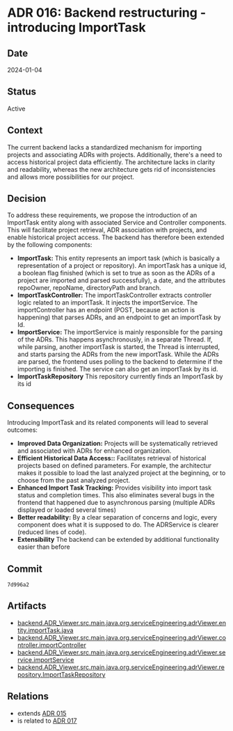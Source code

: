 # ADR 016: Backend restructuring - introducing ImportTask

## Date

2024-01-04

## Status

Active

## Context

The current backend lacks a standardized mechanism for importing projects and associating ADRs with projects. Additionally, there's a need to access historical project data efficiently. The architecture lacks in clarity and readability, whereas the new architecture 
gets rid of inconsistencies and allows more possibilities for our project. 

## Decision

To address these requirements, we propose the introduction of an ImportTask entity along with associated Service and Controller components. This will facilitate project retrieval, ADR association with projects, and enable historical project access.
The backend has therefore been extended by the following components: 

- **ImportTask:** This entity represents an import task (which is basically a representation of a project or repository). An importTask has a unique id, a boolean flag finished (which is set to true as soon as the ADRs of a project are imported and parsed successfully), a date, and the attributes repoOwner, repoName, directoryPath and branch. 
- **ImportTaskController:** The importTaskController extracts controller logic related to an importTask. It injects the importService. The importController has an endpoint (POST, because an action is happening) that parses ADRs, and an endpoint to get an importTask by Id.
- **ImportService:** The importService is mainly responsible for the parsing of the ADRs. This happens asynchronously, in a separate Thread. If, while parsing, another importTask is started, the Thread is interrupted, and starts parsing the ADRs from the new importTask. While the ADRs are parsed, the frontend uses polling to the backend to determine if the importing is finished. The service can also get an importTask by its id.
- **ImportTaskRepository** This repository currently finds an ImportTask by its id

## Consequences

Introducing ImportTask and its related components will lead to several outcomes:

- **Improved Data Organization:** Projects will be systematically retrieved and associated with ADRs for enhanced organization.
- **Efficient Historical Data Access::** Facilitates retrieval of historical projects based on defined parameters. For example, the architectur makes it possible to load the last analyzed project at the beginning, or to choose from the past analyzed project.
- **Enhanced Import Task Tracking:** Provides visibility into import task status and completion times. This also eliminates several bugs in the frontend that happened due to asynchronous parsing (multiple ADRs displayed or loaded several times)
- **Better readability:** By a clear separation of concerns and logic, every component does what it is supposed to do. The ADRService is clearer (reduced lines of code).
- **Extensibility** The backend can be extended by additional functionality easier than before

## Commit

`7d996a2`

## Artifacts

- [backend.ADR_Viewer.src.main.java.org.serviceEngineering.adrViewer.entity.importTask.java](../../backend/ADR_Viewer/src/main/java/org/serviceEngineering/adrViewer/entity/ImportTask.java)
- [backend.ADR_Viewer.src.main.java.org.serviceEngineering.adrViewer.controller.importController](../../backend/ADR_Viewer/src/main/java/org/serviceEngineering/adrViewer/Controller/ImportController.java)
- [backend.ADR_Viewer.src.main.java.org.serviceEngineering.adrViewer.service.importService](../../backend/ADR_Viewer/src/main/java/org/serviceEngineering/adrViewer/service/ImportService.java)
- [backend.ADR_Viewer.src.main.java.org.serviceEngineering.adrViewer.repository.ImportTaskRepository](../../backend/ADR_Viewer/src/main/java/org/serviceEngineering/adrViewer/repository/ImportTaskRepository.java)

## Relations

- extends [ADR 015](adr-015.md)
- is related to [ADR 017](adr-017.md)
